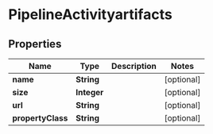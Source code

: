 

# PipelineActivityartifacts


## Properties

Name | Type | Description | Notes
------------ | ------------- | ------------- | -------------
**name** | **String** |  |  [optional]
**size** | **Integer** |  |  [optional]
**url** | **String** |  |  [optional]
**propertyClass** | **String** |  |  [optional]



